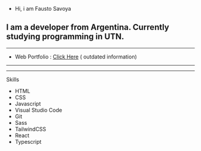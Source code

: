 - Hi, i am Fausto Savoya

I am a developer from Argentina. Currently studying programming in UTN.
----


----
- Web Portfolio : [Click Here](https://faustosav.vercel.app/) (
outdated information)
----

----
 Skills
 - HTML
 - CSS
 - Javascript
 - Visual Studio Code
 - Git
 - Sass
 - TailwindCSS
 - React
 - Typescript
 
<!---
FaustoSav/FaustoSav is a ✨ special ✨ repository because its `README.md` (this file) appears on your GitHub profile.
You can click the Preview link to take a look at your changes.
--->

